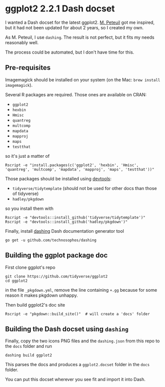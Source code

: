 # ggplot2 2.2.1 Dash docset

I wanted a Dash docset for the latest ggplot2. [M. Peteuil](https://github.com/Kapeli/Dash-User-Contributions/tree/master/docsets/ggplot2) got me inspired, but it had not been updated for about 2 years, so I created my own.

As M. Peteuil, I use `dashing`. The result is not perfect, but it fits my needs reasonably well.

The process could be automated, but I don't have time for this.


## Pre-requisites
Imagemagick should be installed on your system (on the Mac: `brew install imagemagick`).

Several R packages are required. Those ones are available on CRAN:

- `ggplot2`
- `hexbin`
- `Hmisc`
- `quantreg`
- `multcomp`
- `mapdata`
- `mapproj`
- `maps`
- `testthat`

so it's just a matter of

    Rscript -e "install.packages(c('ggplot2', 'hexbin', 'Hmisc', 'quantreg', 'multcomp', 'mapdata', 'mapproj', 'maps', 'testthat'))"

Those packages should be installed using [devtools](https://github.com/hadley/devtools):

- `tidyverse/tidytemplate` (should not be used for other docs than those of tidyverse)
- `hadley/pkgdown`

so you install them with

    Rscript -e "devtools::install_github('tidyverse/tidytemplate')"
    Rscript -e "devtools::install_github('hadley/pkgdown')"

Finally, install [dashing](https://github.com/technosophos/dashing) Dash documentation generator tool

    go get -u github.com/technosophos/dashing


## Building the ggplot package doc

First clone ggplot's repo

    git clone https://github.com/tidyverse/ggplot2
    cd ggplot2

in the file `_pkgdown.yml`, remove the line containing `+.gg` because for some reason it makes pkgdown unhappy.

Then build ggplot2's doc site

    Rscript -e "pkgdown::build_site()"  # will create a 'docs' folder


## Building the Dash docset using `dashing`

Finally, copy the two icons PNG files and the `dashing.json` from this repo to the `docs` folder and run

    dashing build ggplot2

This parses the docs and produces a `ggplot2.docset` folder in the `docs` folder.

You can put this docset wherever you see fit and import it into Dash.
